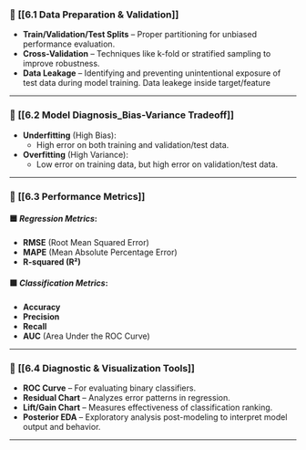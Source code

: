 ### 🔹 **[[6.1 Data Preparation & Validation]]**

* **Train/Validation/Test Splits** – Proper partitioning for unbiased performance evaluation.
* **Cross-Validation** – Techniques like k-fold or stratified sampling to improve robustness.
* **Data Leakage** – Identifying and preventing unintentional exposure of test data during model training.  Data leakege inside target/feature

---

### 🔹 **[[6.2 Model Diagnosis_Bias-Variance Tradeoff]]**

* **Underfitting** (High Bias):
  * High error on both training and validation/test data.
* **Overfitting** (High Variance):
  * Low error on training data, but high error on validation/test data.

---

### 🔹 **[[6.3 Performance Metrics]]**

#### 🟦 *Regression Metrics*:

* **RMSE** (Root Mean Squared Error)
* **MAPE** (Mean Absolute Percentage Error)
* **R-squared (R²)**

#### 🟩 *Classification Metrics*:

* **Accuracy**
* **Precision**
* **Recall**
* **AUC** (Area Under the ROC Curve)

---

### 🔹 **[[6.4 Diagnostic & Visualization Tools]]**

* **ROC Curve** – For evaluating binary classifiers.
* **Residual Chart** – Analyzes error patterns in regression.
* **Lift/Gain Chart** – Measures effectiveness of classification ranking.
* **Posterior EDA** – Exploratory analysis post-modeling to interpret model output and behavior.

---



